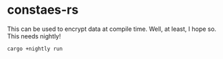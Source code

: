 constaes-rs
===========

This can be used to encrypt data at compile time.
Well, at least, I hope so.
This needs nightly!
```
cargo +nightly run
```
